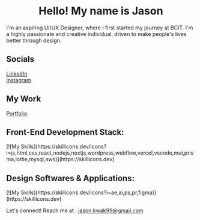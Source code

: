 <h1 align='center'>Hello! My name is Jason</h1>

I'm an aspiring UI/UX Designer, where I first started my journey at BCIT. I'm a highly passionate and creative individual, driven to make people's lives better through design.

<h2>Socials</h2>
<a href="https://www.linkedin.com/in/jason-kwak-a90057230/">LinkedIn</a> <br />
<a href="https://www.instagram.com/kwakkawk/">Instagram</a> <br />

<h2>My Work</h2>
<a href='https://jasonkwak.ca/'>Portfolio</a> <br/>

<h2>Front-End Development Stack:</h2>
[![My Skills](https://skillicons.dev/icons?i=js,html,css,react,nodejs,nextjs,wordpress,webflow,vercel,vscode,mui,prisma,lottie,mysql,aws)](https://skillicons.dev)


<h2>Design Softwares & Applications:</h2>
[![My Skills](https://skillicons.dev/icons?i=ae,ai,ps,pr,figma)](https://skillicons.dev)

Let's connect! Reach me at : <a href="mailto:jason.kwak99@gmail.com">jason.kwak99@gmail.com</a>
